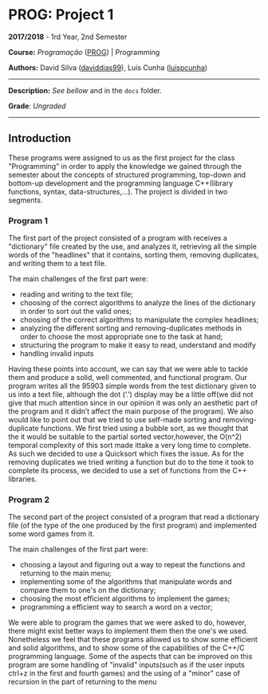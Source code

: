 # PROG: Project 1 

**2017/2018** - 1rd Year, 2nd Semester

**Course:** *Programação* ([PROG](https://sigarra.up.pt/feup/en/UCURR_GERAL.FICHA_UC_VIEW?pv_ocorrencia_id=399883)) | Programming

**Authors:** David Silva ([daviddias99](https://github.com/daviddias99)), Luís Cunha ([luispcunha](https://github.com/luispcunha))

---
**Description:** *See bellow* and in the `docs` folder.

**Grade**: *Ungraded*

---

## Introduction

These programs were assigned to us as the first project for the class "Programming" in order to apply the knowledge we gained through the semester about the concepts of structured programming, top-down and bottom-up development and the programming language C++(library functions, syntax, data-structures,...).
The project is divided in two segments.

### Program 1

The first part of the project consisted of a program with receives a "dictionary" file created by the use, and analyzes it, retrieving all the simple words of the "headlines" that it contains, sorting them, removing duplicates, and writing them to a text file.

The main challenges of the first part were:
- reading and writing to the text file;
- choosing of the correct algorithms to analyze the lines of the dictionary in order to sort out the valid ones;
- choosing of the correct algorithms to manipulate the complex headlines;
- analyzing the different sorting and removing-duplicates methods in order to choose the most appropriate one 
to the task at hand;
- structuring the program to make it easy to read, understand and modify 
- handling invalid inputs

Having these points into account, we can say that we were able to tackle them and produce a solid, well commented, and functional program. Our program writes all the 95903 simple words from the test dictionary given to us into a text file, although the dot (‘.’) display may be a little off(we did not give that much attention since in our opinion it was only an  aesthetic part of the program and it didn’t affect the main purpose of the program). We also would like to point out that  we tried to use self-made sorting and removing-duplicate functions. We first tried using a bubble sort, as we thought that  the it would be suitable to the partial sorted vector,however, the O(n^2) temporal complexity of this sort made ittake a very long time to complete. As such we decided to use a Quicksort which fixes the issue. As for the removing duplicates we tried writing a function but do to the time it took to complete its process, we decided to use a set of functions from the C++ libraries.

### Program 2

The second part of the project consisted of a program that read a dictionary file (of the type of the one
produced by the first program) and implemented some word games from it.

The main challenges of the first part were:
- choosing a layout and figuring out a way to repeat the functions and returning to the main menu;
- implementing some of the algorithms that manipulate words and compare them to one's on the dictionary;
- choosing the most efficient algorithms to implement the games;
- programming a efficient way to search a word on a vector;


We were able to program the games that we were asked to do, however, there might exist better ways to implement them then the one's we used. Nonetheless we feel that these programs allowed us to show some efficient and solid algorithms, and to show some of the capabilities of the C++/C programming language. Some of the aspects that can be improved on this program are some handling of "invalid" inputs(such as if the user inputs ctrl+z in the first and fourth games) and the using of a  "minor" case of recursion in the part of returning to the menu
